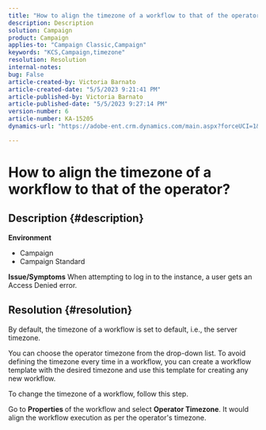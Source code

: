 ```yaml
---
title: "How to align the timezone of a workflow to that of the operator?"
description: Description
solution: Campaign
product: Campaign
applies-to: "Campaign Classic,Campaign"
keywords: "KCS,Campaign,timezone"
resolution: Resolution
internal-notes: 
bug: False
article-created-by: Victoria Barnato
article-created-date: "5/5/2023 9:21:41 PM"
article-published-by: Victoria Barnato
article-published-date: "5/5/2023 9:27:14 PM"
version-number: 6
article-number: KA-15205
dynamics-url: "https://adobe-ent.crm.dynamics.com/main.aspx?forceUCI=1&pagetype=entityrecord&etn=knowledgearticle&id=55fdf5cd-8aeb-ed11-a7c6-6045bd0065f9"

---
```

# How to align the timezone of a workflow to that of the operator?

## Description {#description}

<b>Environment</b>
- Campaign
- Campaign Standard


<b>Issue/Symptoms</b>
When attempting to log in to the instance, a user gets an Access Denied error.


## Resolution {#resolution}






By default, the timezone of a workflow is set to default, i.e., the server timezone.



You can choose the operator timezone from the drop-down list. To avoid defining the timezone every time in a workflow, you can create a workflow template with the desired timezone and use this template for creating any new workflow.



To change the timezone of a workflow, follow this step.



Go to <b>Properties </b>of the workflow and select <b>Operator Timezone</b>. It would align the workflow execution as per the operator's timezone.


